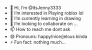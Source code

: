 - 👋 Hi, I’m @ItsJenny3333
- 👀 I’m interested in Playing roblox lol
- 🌱 I’m currently learning in drawing
- 💞️ I’m looking to collaborate on ...
- 📫 How to reach me dont ask
- 😄 Pronouns: happy/nice/jelous kinda
- ⚡ Fun fact: nothing much...

<!---
ItsJenny3333/ItsJenny3333 is a ✨ special ✨ repository because its `README.md` (this file) appears on your GitHub profile.
You can click the Preview link to take a look at your changes.
--->
